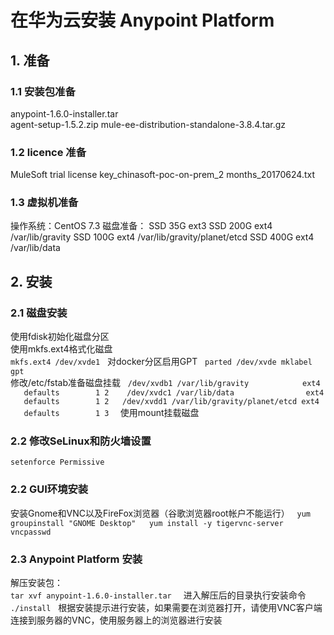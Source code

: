 # 在华为云安装 Anypoint Platform

## 1. 准备
### 1.1 安装包准备
anypoint-1.6.0-installer.tar  
agent-setup-1.5.2.zip
mule-ee-distribution-standalone-3.8.4.tar.gz
### 1.2 licence 准备
MuleSoft trial license key_chinasoft-poc-on-prem_2 months_20170624.txt
### 1.3 虚拟机准备
操作系统：CentOS 7.3
磁盘准备：
SSD 35G  ext3 
SSD 200G ext4 /var/lib/gravity
SSD 100G ext4 /var/lib/gravity/planet/etcd
SSD 400G ext4 /var/lib/data

## 2. 安装
### 2.1 磁盘安装
使用fdisk初始化磁盘分区  
使用mkfs.ext4格式化磁盘  
`mkfs.ext4 /dev/xvde1`  
对docker分区启用GPT  
`parted /dev/xvde mklabel gpt`  
修改/etc/fstab准备磁盘挂载  
`/dev/xvdb1 /var/lib/gravity 			ext4    defaults        1 2   
/dev/xvdc1 /var/lib/data 				ext4    defaults        1 2  
/dev/xvdd1 /var/lib/gravity/planet/etcd ext4    defaults        1 3  `
使用mount挂载磁盘   
### 2.2 修改SeLinux和防火墙设置  
`setenforce Permissive`  

### 2.2 GUI环境安装   
安装Gnome和VNC以及FireFox浏览器（谷歌浏览器root帐户不能运行）  
`yum groupinstall "GNOME Desktop"  
yum install -y tigervnc-server    
vncpasswd  
`
### 2.3 Anypoint Platform 安装   
解压安装包：  
`tar xvf anypoint-1.6.0-installer.tar `  
进入解压后的目录执行安装命令  
`./install`  
根据安装提示进行安装，如果需要在浏览器打开，请使用VNC客户端连接到服务器的VNC，使用服务器上的浏览器进行安装

